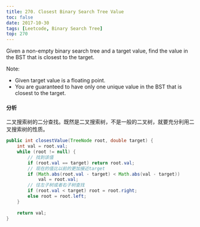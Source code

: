 ```yaml
---
title: 270. Closest Binary Search Tree Value
toc: false
date: 2017-10-30
tags: [Leetcode, Binary Search Tree]
top: 270
---
```


 
Given a non-empty binary search tree and a target value, find the value in the BST that is closest to the target.

Note:

* Given target value is a floating point.
* You are guaranteed to have only one unique value in the BST that is closest to the target.

#### 分析

二叉搜索树的二分查找。既然是二叉搜索树，不是一般的二叉树，就要充分利用二叉搜索树的性质。

```Java
public int closestValue(TreeNode root, double target) {
    int val = root.val;
    while (root != null) {
        // 找到该值
        if (root.val == target) return root.val;
        // 现在的值比以前的更加接近target
        if (Math.abs(root.val - target) < Math.abs(val - target))
            val = root.val;
        // 往左子树或者右子树查找
        if (root.val < target) root = root.right;
        else root = root.left;
    }
    
    return val;
}
```


